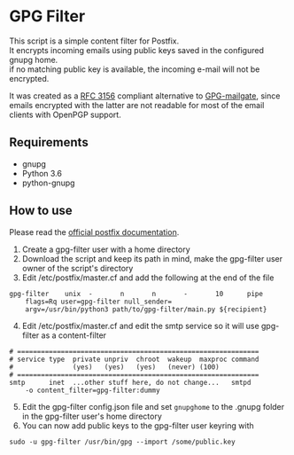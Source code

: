 # GPG Filter

This script is a simple content filter for Postfix.  
It encrypts incoming emails using public keys saved in the configured gnupg home.  
if no matching public key is available, the incoming e-mail will not be encrypted.

It was created as a [RFC 3156](https://datatracker.ietf.org/doc/rfc3156/) compliant alternative to [GPG-mailgate](https://github.com/fkrone/gpg-mailgate), since emails encrypted with the latter are not readable for most of the email clients with OpenPGP support.

## Requirements 

* gnupg
* Python 3.6
* python-gnupg

## How to use 

Please read the [official postfix documentation](https://www.postfix.org/FILTER_README.html#simple_filter).

1. Create a gpg-filter user with a home directory
2. Download the script and keep its path in mind, make the gpg-filter user owner of the script's directory
3. Edit /etc/postfix/master.cf and add the following at the end of the file

```
gpg-filter    unix  -       n       n       -       10      pipe
    flags=Rq user=gpg-filter null_sender=
    argv=/usr/bin/python3 path/to/gpg-filter/main.py ${recipient}
```

4. Edit /etc/postfix/master.cf and edit the smtp service so it will use gpg-filter as a content-filter

```
# =============================================================
# service type  private unpriv  chroot  wakeup  maxproc command
#               (yes)   (yes)   (yes)   (never) (100)
# =============================================================
smtp      inet  ...other stuff here, do not change...   smtpd
    -o content_filter=gpg-filter:dummy
```

5. Edit the gpg-filter config.json file and set `gnupghome` to the .gnupg folder in the gpg-filter user's home directory 
6. You can now add public keys to the gpg-filter user keyring with
```
sudo -u gpg-filter /usr/bin/gpg --import /some/public.key
```
